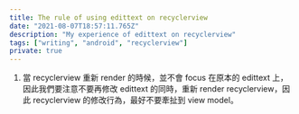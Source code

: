 ```yaml
---
title: The rule of using edittext on recyclerview
date: "2021-08-07T18:57:11.765Z"
description: "My experience of edittext on recyclerview"
tags: ["writing", "android", "recyclerview"]
private: true
---
```


1. 當 recyclerview 重新 render 的時候，並不會 focus 在原本的 edittext 上，因此我們要注意不要再修改 edittext 的同時，重新 render recyclerview，因此 recyclerview 的修改行為，最好不要牽扯到 view model。
